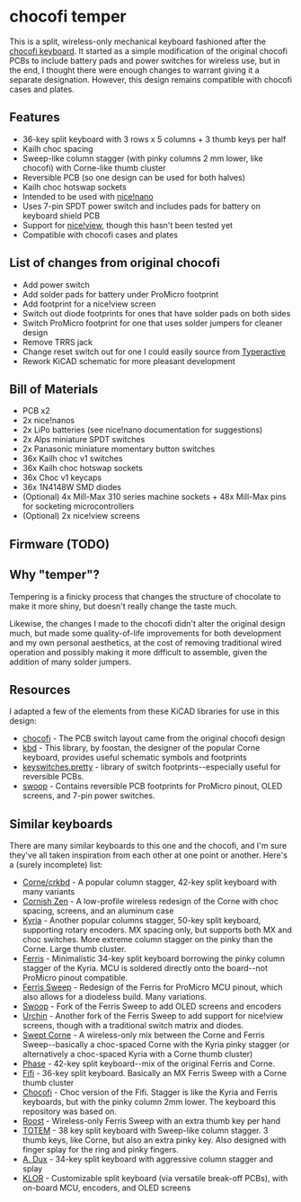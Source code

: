 # chocofi temper

This is a split, wireless-only mechanical keyboard fashioned after the [chocofi keyboard](https://github.com/pashutk/chocofi). It started as a simple modification of the original chocofi PCBs to include battery pads and power switches for wireless use, but in the end, I thought there were enough changes to warrant giving it a separate designation. However, this design remains compatible with chocofi cases and plates.

## Features

- 36-key split keyboard with 3 rows x 5 columns + 3 thumb keys per half 
- Kailh choc spacing
- Sweep-like column stagger (with pinky columns 2 mm lower, like chocofi) with Corne-like thumb cluster
- Reversible PCB (so one design can be used for both halves)
- Kailh choc hotswap sockets
- Intended to be used with [nice!nano](https://nicekeyboards.com/nice-nano)
- Uses 7-pin SPDT power switch and includes pads for battery on keyboard shield PCB
- Support for [nice!view](https://nicekeyboards.com/nice-view), though this hasn't been tested yet
- Compatible with chocofi cases and plates

## List of changes from original chocofi

- Add power switch
- Add solder pads for battery under ProMicro footprint
- Add footprint for a nice!view screen
- Switch out diode footprints for ones that have solder pads on both sides
- Switch ProMicro footprint for one that uses solder jumpers for cleaner design
- Remove TRRS jack
- Change reset switch out for one I could easily source from [Typeractive](https://www.typeractive.xyz)
- Rework KiCAD schematic for more pleasant development

## Bill of Materials

- PCB x2
- 2x nice!nanos
- 2x LiPo batteries (see nice!nano documentation for suggestions)
- 2x Alps miniature SPDT switches
- 2x Panasonic miniature momentary button switches 
- 36x Kailh choc v1 switches
- 36x Kailh choc hotswap sockets
- 36x Choc v1 keycaps
- 36x 1N4148W SMD diodes
- (Optional) 4x Mill-Max 310 series machine sockets + 48x Mill-Max pins for socketing microcontrollers
- (Optional) 2x nice!view screens

## Firmware (TODO)

## Why "temper"?

Tempering is a finicky process that changes the structure of chocolate to make it more shiny, but doesn't really change the taste much.

Likewise, the changes I made to the chocofi didn't alter the original design much, but made some quality-of-life improvements for both development and my own personal aesthetics, at the cost of removing traditional wired operation and possibly making it more difficult to assemble, given the addition of many solder jumpers. 

## Resources

I adapted a few of the elements from these KiCAD libraries for use in this design:

- [chocofi](https://github.com/pashutk/chocofi) - The PCB switch layout came from the original chocofi design
- [kbd](https://github.com/foostan/kbd) - This library, by foostan, the designer of the popular Corne keyboard, provides useful schematic symbols and footprints
- [keyswitches.pretty](https://github.com/daprice/keyswitches.pretty) - library of switch footprints--especially useful for reversible PCBs.
- [swoop](https://github.com/jimmerricks/swoop) - Contains reversible PCB footprints for ProMicro pinout, OLED screens, and 7-pin power switches.


## Similar keyboards

There are many similar keyboards to this one and the chocofi, and I'm sure they've all taken inspiration from each other at one point or another. Here's a (surely incomplete) list:

- [Corne/crkbd](https://github.com/foostan/crkbd) - A popular column stagger, 42-key split keyboard with many variants
- [Cornish Zen](https://lowprokb.ca/collections/keyboards/products/corne-ish-zen) - A low-profile wireless redesign of the Corne with choc spacing, screens, and an aluminum case
- [Kyria](https://splitkb.com/collections/keyboard-kits/products/kyria-rev3-pcb-kit) - Another popular columns stagger, 50-key split keyboard, supporting rotary encoders. MX spacing only, but supports both MX and choc switches. More extreme column stagger on the pinky than the Corne. Large thumb cluster.
- [Ferris](https://github.com/pierrechevalier83/ferris) - Minimalistic 34-key split keyboard borrowing the pinky column stagger of the Kyria. MCU is soldered directly onto the board--not ProMicro pinout compatible.
- [Ferris Sweep](https://github.com/davidphilipbarr/Sweep) - Redesign of the Ferris for ProMicro MCU pinout, which also allows for a diodeless build. Many variations.
- [Swoop](https://github.com/jimmerricks/swoop) - Fork of the Ferris Sweep to add OLED screens and encoders
- [Urchin](https://github.com/duckyb/urchin) - Another fork of the Ferris Sweep to add support for nice!view screens, though with a traditional switch matrix and diodes.
- [Swept Corne](https://github.com/AYM1607/swept-crkbd) - A wireless-only mix between the Corne and Ferris Sweep--basically a choc-spaced Corne with the Kyria pinky stagger (or alternatively a choc-spaced Kyria with a Corne thumb cluster)
- [Phase](https://github.com/mjpauly/phase) - 42-key split keyboard--mix of the original Ferris and Corne.
- [Fifi](https://github.com/raychengy/fifi_split_keeb) - 36-key split keyboard. Basically an MX Ferris Sweep with a Corne thumb cluster
- [Chocofi](https://github.com/pashutk/chocofi) - Choc version of the Fifi. Stagger is like the Kyria and Ferris keyboards, but with the pinky column 2mm lower. The keyboard this repository was based on.
- [Roost](https://github.com/forrestbaer/roost) - Wireless-only Ferris Sweep with an extra thumb key per hand
- [TOTEM](https://github.com/GEIGEIGEIST/TOTEM) - 38 key split keyboard with Sweep-like column stagger. 3 thumb keys, like Corne, but also an extra pinky key. Also designed with finger splay for the ring and pinky fingers.
- [A. Dux](https://github.com/tapioki/cephalopoda/tree/main/Architeuthis%20dux) - 34-key split keyboard with aggressive column stagger and splay
- [KLOR](https://github.com/GEIGEIGEIST/KLOR) - Customizable split keyboard (via versatile break-off PCBs), with on-board MCU, encoders, and OLED screens
